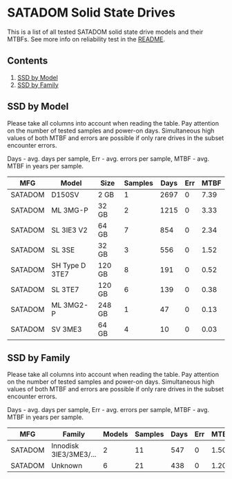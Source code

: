 SATADOM Solid State Drives
==========================

This is a list of all tested SATADOM solid state drive models and their MTBFs. See
more info on reliability test in the [README](https://github.com/linuxhw/EnterpriseDrive).

Contents
--------

1. [ SSD by Model  ](#ssd-by-model)
2. [ SSD by Family ](#ssd-by-family)

SSD by Model
------------

Please take all columns into account when reading the table. Pay attention on the
number of tested samples and power-on days. Simultaneous high values of both MTBF
and errors are possible if only rare drives in the subset encounter errors.

Days - avg. days per sample,
Err  - avg. errors per sample,
MTBF - avg. MTBF in years per sample.

| MFG       | Model              | Size   | Samples | Days  | Err   | MTBF |
|-----------|--------------------|--------|---------|-------|-------|------|
| SATADOM   | D150SV             | 2 GB   | 1       | 2697  | 0     | 7.39   |
| SATADOM   | ML 3MG-P           | 32 GB  | 2       | 1215  | 0     | 3.33   |
| SATADOM   | SL 3IE3 V2         | 64 GB  | 7       | 854   | 0     | 2.34   |
| SATADOM   | SL 3SE             | 32 GB  | 3       | 556   | 0     | 1.52   |
| SATADOM   | SH Type D 3TE7     | 120 GB | 8       | 191   | 0     | 0.52   |
| SATADOM   | SL 3TE7            | 120 GB | 6       | 139   | 0     | 0.38   |
| SATADOM   | ML 3MG2-P          | 248 GB | 1       | 47    | 0     | 0.13   |
| SATADOM   | SV 3ME3            | 64 GB  | 4       | 10    | 0     | 0.03   |

SSD by Family
-------------

Please take all columns into account when reading the table. Pay attention on the
number of tested samples and power-on days. Simultaneous high values of both MTBF
and errors are possible if only rare drives in the subset encounter errors.

Days - avg. days per sample,
Err  - avg. errors per sample,
MTBF - avg. MTBF in years per sample.

| MFG       | Family                 | Models | Samples | Days  | Err   | MTBF |
|-----------|------------------------|--------|---------|-------|-------|------|
| SATADOM   | Innodisk 3IE3/3ME3/... | 2      | 11      | 547   | 0     | 1.50   |
| SATADOM   | Unknown                | 6      | 21      | 438   | 0     | 1.20   |
